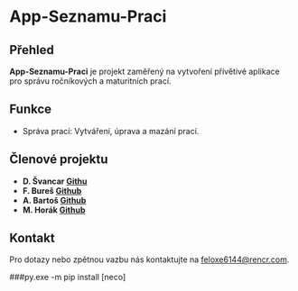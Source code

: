 # App-Seznamu-Praci

## Přehled

**App-Seznamu-Praci** je projekt zaměřený na vytvoření přívětivé aplikace pro správu ročníkových a maturitních prací.

## Funkce

- Správa prací: Vytváření, úprava a mazání prací.

## Členové projektu

- **D. Švancar [Githu](https://github.com/deesdav)**
- **F. Bureš [Github](https://github.com/PhilipBuresh)**
- **A. Bartoš [Github](https://github.com/Ejdmmm)**
- **M. Horák [Github](https://github.com/martinhorak123)**

## Kontakt

Pro dotazy nebo zpětnou vazbu nás kontaktujte na [feloxe6144@rencr.com](feloxe6144@rencr.com).

###py.exe -m pip install [neco]
